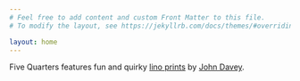 ```yaml
---
# Feel free to add content and custom Front Matter to this file.
# To modify the layout, see https://jekyllrb.com/docs/themes/#overriding-theme-defaults

layout: home
---
```


Five Quarters features fun and quirky [lino prints](/prints) by [John Davey](/about).